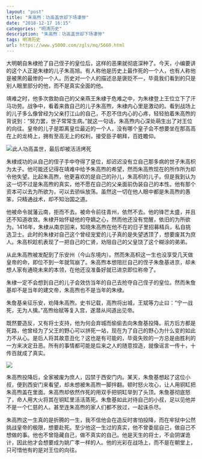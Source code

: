```yaml
---
layout: "post"
title: "朱高煦：功高盖世却下场凄惨"
date: "2018-12-17 16:15"
categories: "明清历史"
description: "朱高煦：功高盖世却下场凄惨"
tags: 明清历史
url: https://www.y5000.com/zgls/mq/5660.html
---
```






大明朝自朱棣抢了自己侄子的皇位后，这样的恶果就彻底深种了。今天，小编要讲的这个人正是朱棣的儿子朱高旭。有人称他是历史上最作死的一个人，也有人称他是被黑的最惨的一个人。历史对一个人的描述总是褒贬不一，毕竟我们看到的只是别人眼里部分的他，而不是真实全面的他。

靖难之时，他多次救助自己的父亲燕王朱棣于危难之中，为朱棣登上王位立下了汗马功劳。战争中，看着来救自己的儿子朱高煦，朱棣内心里是激动的。看到战场上的儿子多么像曾经为父亲打江山的自己，不忍不住内心的心疼，轻轻拍着朱高煦的背说到：“努力罢，世子常常生病。”就这一句话，朱高煦内心深处萌生出了对王位的向往。皇帝的儿子是距离皇位最近的一个人，没有哪个皇子会不想要坐在那高高在上的龙椅上，拥有至高无上的权利，接受臣子朝拜，百姓瞻仰。

![此人功高盖世，最后却被活活烤死](/uploads/allimg/161122/6-161122163T3I9.JPG)

朱棣成功的从自己的侄子手中夺得了皇位，却迟迟没有立自己那多病的世子朱高枳为太子。他可能还记得在靖难中给予朱高煦的希望，然而朱高煦现在的所作所为却令他失望。比起朱高煦，他更喜欢的是自己的孙儿，朱高枳的儿子。但是我到认为这一切不过是朱高煦的真实，他不愿在自己的父亲面前伪装自己的本性。他有那个资本可以去为所欲为，可以去骄纵放荡。虽然这一切在他人眼中都是朱高煦的愚笨，只精通战术，却不知治国之道。

他被命令就藩云南，拒而不去。被命令前往青州，依然不去。他的锋芒太盛，并且还不知道收敛。朱棣开始怀疑他的夺嫡之心，然而他还没有觉醒，依旧的为所欲为。1416年，朱棣从南京回来，知晓朱高煦在他不在的日子里招募精兵，私自挑选卫士。此时的朱棣对自己这个曾经宠爱的儿子真的是失望透顶了，想要废其为庶人。朱高枳趁机表现了一把自己的仁贤，劝阻自己的父皇饶了这个糊涂的弟弟。

从此朱高煦被发配到了乐安州（今山东境内）。然而朱高枳这一生也没享受几天做皇帝的命，即位不到一年就驾崩了。朱高煦本想阻拦自己的侄子朱詹基进京，却未想人家有通晓未来的本领，在他还没准备好就已进京即位称帝了。

朱棣一定不会想到自己的儿子会效仿当年的自己去抢夺自己侄子的皇位。然而朱詹基却不是当年的建文帝，朱高煦也不是当年的朱棣。

朱詹基亲征乐安，劝降朱高煦。史书记载，高煦将出城，王斌等力止曰：“宁一战死，无为人擒。”高煦绐赋等复入宫，遂潜从间道出见帝。

既然要造反，又有将士支持，他为何会弃城而偷偷去向朱詹基投降。前方后方都是死路，他曾经为了父王的野心可以拼死一站，现在为了自己的野心为什么变的如此力不从心。是后人将其故意丑化？这也是有可能的，毕竟失败的一方总是由胜利的一方来决定丑恶。所有的事情都可能是后来之人的随意捏造，就像谣言一传十，十传百就成了真实。

![](https://img.y5000.com/uploads/allimg/161122/16424VZ4-0.jpg)

朱高煦投降后，全家被废为庶人，囚禁于西安门内。某天，朱詹基想起了这位小叔，便到西安门来看望，却未想被朱高煦一脚拌翻。顿时怒火攻心，让人用铜缸把朱高煦盖在里面。朱高煦却依然作死的用双手把铜缸举到了头顶。朱詹基彻底怒了，命人用大火将其在铜缸里活活蒸死。朱詹基如此对待自己的小叔，足以见他并不是一个仁慈的人。甚至连朱高煦的家人们都不放过，一起诛杀尽。

朱高煦这一生真的是折腾的一生，我不信他会在造反时害怕投降，而在牢狱中公然挑战皇帝的极限，想要赴死。至少他这一生过的真实，他不曾委屈自己，做自己不想做的事。他也不曾隐藏自己，做不真实的自己。他是天生的将士，不会阴谋诡计，因此他才会想要成为姚广孝一样的人。他的光彩在战场上，而不是在朝堂上，只可惜他有的是对王位的向往。
